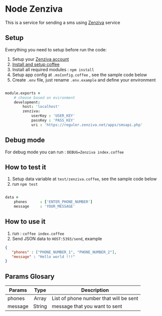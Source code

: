 # Node Zenziva
This is a service for sending a sms using [Zenziva](http://zenziva.net/) service

## Setup

Everything you need to setup before run the code:

1. Setup your [Zenziva account](http://zenziva.net/)
2. [Install and setup coffee](https://www.npmjs.com/package/coffee-script)
3. Install all required modules : `npm install`
4. Setup app config at `.msConfig.coffee` , see the sample code below
5. Create `.env` file, just rename `.env.example` and define your environment

```coffeescript

module.exports =
	# choose based on evironment
	development:
		host: 'localhost'
		zenziva:
			userKey : 'USER_KEY'
			passKey : 'PASS_KEY'
			uri : 'https://reguler.zenziva.net/apps/smsapi.php'

```

## Debug mode
For debug mode you can run : `DEBUG=Zenziva index.coffee`

## How to test it
1. Setup data variable at `test/zenziva.coffee`, see the sample code below
2. run `npm test`

```coffeescript

data =
	phones 		: ['ENTER_PHONE_NUMBER']
	message		: 'YOUR_MESSAGE'

```

## How to use it
1. run : `coffee index.coffee`
2. Send JSON data to `HOST:5393/send`, example

```json
{
   "phones" : ["PHONE_NUMBER_1", "PHONE_NUMBER_2"],
   "message" : "Hello world !!!"
}
```

## Params Glosary
| Params        | Type     | Description |
| ------------- |:-------------:| ------------|
| phones | Array | List of phone number that will be sent  |
| message | String | message that you want to sent |